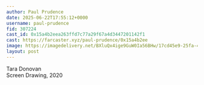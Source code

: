 ```yaml
---
author: Paul Prudence
date: 2025-06-22T17:55:12+0000
username: paul-prudence
fid: 307224
cast_id: 0x15a4b2eea263ffd7c77a29f67a4d3447201142f1
cast: https://farcaster.xyz/paul-prudence/0x15a4b2ee
image: https://imagedelivery.net/BXluQx4ige9GuW0Ia56BHw/17cd45e9-25fa-4ce3-0975-1b02cb5b5000/original
layout: post
---
```

Tara Donovan  
Screen Drawing, 2020  

<img src='https://imagedelivery.net/BXluQx4ige9GuW0Ia56BHw/17cd45e9-25fa-4ce3-0975-1b02cb5b5000/original' alt='' referrerpolicy='no-referrer'/>